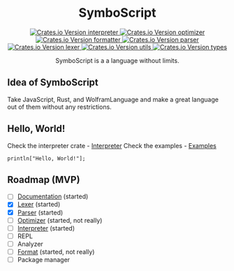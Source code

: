 <div style="text-align: center;">
      <h1>SymboScript</h1>
      <a href="https://crates.io/crates/symboscript-interpreter">
            <img src="https://img.shields.io/crates/v/symboscript-interpreter?label=interpreter" alt="Crates.io Version interpreter">
      </a>
      <a href="https://crates.io/crates/symboscript-optimizer">
            <img src="https://img.shields.io/crates/v/symboscript-optimizer?label=optimizer" alt="Crates.io Version optimizer">
      </a>
      <a href="https://crates.io/crates/symboscript-formatter">
            <img src="https://img.shields.io/crates/v/symboscript-formatter?label=formatter" alt="Crates.io Version formatter">
      </a>
      <a href="https://crates.io/crates/symboscript-parser">
            <img src="https://img.shields.io/crates/v/symboscript-parser?label=parser" alt="Crates.io Version parser">
      </a>
      <a href="https://crates.io/crates/symboscript-lexer">
            <img src="https://img.shields.io/crates/v/symboscript-lexer?label=lexer" alt="Crates.io Version lexer">
      </a>
      <a href="https://crates.io/crates/symboscript-utils">
            <img src="https://img.shields.io/crates/v/symboscript-utils?label=utils" alt="Crates.io Version utils">
      </a>
      <a href="https://crates.io/crates/symboscript-types">
            <img src="https://img.shields.io/crates/v/symboscript-types?label=types" alt="Crates.io Version types">
      </a>
      <p>SymboScript is a a language without limits.</p>
</div>

## Idea of SymboScript

Take JavaScript, Rust, and WolframLanguage and make a great language out of them without any restrictions.

## Hello, World!

Check the interpreter crate - [Interpreter](./interpreter/readme.md)
Check the examples - [Examples](./examples/)

```syms
println["Hello, World!"];
```

## Roadmap (MVP)

- [ ] [Documentation](https://symboscript.github.io/Book/) (started)
- [x] [Lexer](./lexer/readme.md) (started)
- [x] [Parser](./parser/readme.md) (started)
- [ ] [Optimizer](./optimizer/readme.md) (started, not really)
- [ ] [Interpreter](./interpreter/readme.md) (started)
- [ ] REPL
- [ ] Analyzer
- [ ] [Format](./formatter/readme.md) (started, not really)
- [ ] Package manager
